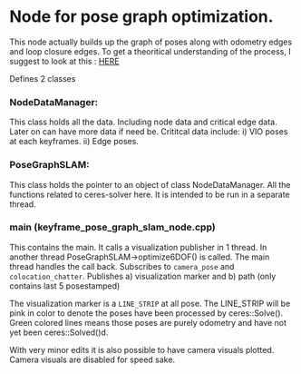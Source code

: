# Node for pose graph optimization.

This node actually builds up the graph of poses along with odometry edges and loop closure edges.
To get a theoritical understanding of the process, I suggest to look at this : [HERE](https://kusemanohar.wordpress.com/2017/04/29/howto-pose-graph-bundle-adjustment/)

Defines 2 classes
### NodeDataManager:
This class holds all the data. Including node data and
critical edge data. Later on can have more data if need be.
Crititcal data include: i) VIO poses at each keyframes. ii) Edge poses.

### PoseGraphSLAM:
This class holds the pointer to an object of class NodeDataManager.
All the functions related to ceres-solver here. It is intended to be run in a separate thread.

### main (keyframe_pose_graph_slam_node.cpp)
This contains the main. It calls a visualization publisher in 1 thread. In another thread PoseGraphSLAM->optimize6DOF() is called.
The main thread handles the call back. Subscribes to `camera_pose` and `colocation_chatter`. Publishes
a) visualization marker and b) path (only contains last 5 posestamped)

The visualization marker is a `LINE_STRIP` at all pose. The LINE_STRIP  will be pink in color
to denote the poses have been processed by ceres::Solve(). Green colored lines means those poses
are purely odometry and have not yet been ceres::Solved()d.

With very minor edits it is also possible to have camera visuals plotted. Camera visuals are disabled for speed sake.
